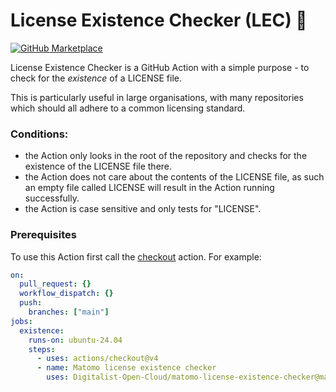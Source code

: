 # License Existence Checker (LEC) 📝

[![GitHub Marketplace](https://img.shields.io/badge/Marketplace-License%20Existence%20Checker-blue.svg?colorA=24292e&colorB=0366d6&style=flat&longCache=true&logo=github)](https://github.com/marketplace/actions/license-existence-checker)

License Existence Checker is a GitHub Action with a simple purpose - to check for the _existence_ of a LICENSE file.

This is particularly useful in large organisations, with many repositories which should all adhere to a common licensing standard.

### Conditions:

- the Action only looks in the root of the repository and checks for the existence of the LICENSE file there.
- the Action does not care about the contents of the LICENSE file, as such an empty file called LICENSE will result in the Action running successfully.
- the Action is case sensitive and only tests for "LICENSE".

### Prerequisites

To use this Action first call the [checkout](https://github.com/actions/checkout) action. For example:

```yaml
on:
  pull_request: {}
  workflow_dispatch: {}
  push:
    branches: ["main"]
jobs:
  existence:
    runs-on: ubuntu-24.04
    steps:
      - uses: actions/checkout@v4
      - name: Matomo license existence checker
        uses: Digitalist-Open-Cloud/matomo-license-existence-checker@main
```
